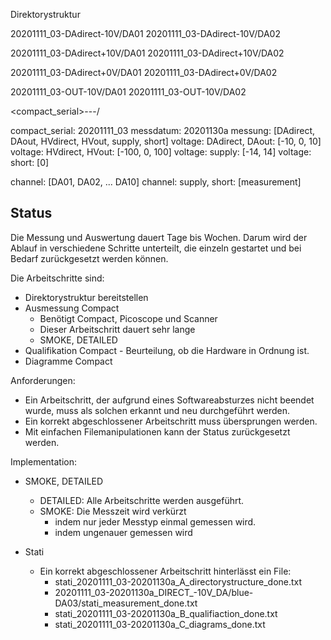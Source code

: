Direktorystruktur

20201111_03-DAdirect-10V/DA01
20201111_03-DAdirect-10V/DA02

20201111_03-DAdirect+10V/DA01
20201111_03-DAdirect+10V/DA02

20201111_03-DAdirect+0V/DA01
20201111_03-DAdirect+0V/DA02

20201111_03-OUT-10V/DA01
20201111_03-OUT-10V/DA02

<compact_serial>-<messdatum>-<messung>-<voltage>/<channel>

compact_serial: 20201111_03
messdatum: 20201130a
messung: [DAdirect, DAout, HVdirect, HVout, supply, short]
voltage: DAdirect, DAout: [-10, 0, 10]
voltage: HVdirect, HVout: [-100, 0, 100]
voltage: supply: [-14, 14]
voltage: short: [0]

channel: [DA01, DA02, ... DA10]
channel: supply, short: [measurement]

## Status

Die Messung und Auswertung dauert Tage bis Wochen.
Darum wird der Ablauf in verschiedene Schritte unterteilt, die einzeln gestartet und bei Bedarf zurückgesetzt werden können.

Die Arbeitschritte sind:

* Direktorystruktur bereitstellen
* Ausmessung Compact
  * Benötigt Compact, Picoscope und Scanner
  * Dieser Arbeitschritt dauert sehr lange
  * SMOKE, DETAILED
* Qualifikation Compact - Beurteilung, ob die Hardware in Ordnung ist.
* Diagramme Compact

Anforderungen:

* Ein Arbeitschritt, der aufgrund eines Softwareabsturzes nicht beendet wurde, muss als solchen erkannt und neu durchgeführt werden.
* Ein korrekt abgeschlossener Arbeitschritt muss übersprungen werden.
* Mit einfachen Filemanipulationen kann der Status zurückgesetzt werden.

Implementation:

* SMOKE, DETAILED
  * DETAILED: Alle Arbeitschritte werden ausgeführt.
  * SMOKE: Die Messzeit wird verkürzt
    * indem nur jeder Messtyp einmal gemessen wird.
    * indem ungenauer gemessen wird


* Stati
  * Ein korrekt abgeschlossener Arbeitschritt hinterlässt ein File:
    * stati_20201111_03-20201130a_A_directorystructure_done.txt
    * 20201111_03-20201130a_DIRECT_-10V_DA/blue-DA03/stati_measurement_done.txt
    * stati_20201111_03-20201130a_B_qualifiaction_done.txt
    * stati_20201111_03-20201130a_C_diagrams_done.txt

